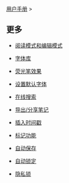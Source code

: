 [用户手册](/dragonnest/drawnote/manual) >



更多
---

- [阅读模式和编辑模式](reading_mode_and_editing_mode.md)

- [字体库](font_library.md)

- [荧光笔效果](highlighter_effect.md)

- [设置默认字体](set_default_font.md)

- [在线搜索](online_search.md)

- [导出/分享笔记](export_share_notes.md)

- [插入时间戳](insert_timestamp.md)

- [标记功能](marking_function.md)

- [自动保存](autosave.md)

- [自动锁定](automatic_locking.md)

- [隐私锁](privacy_lock.md)
